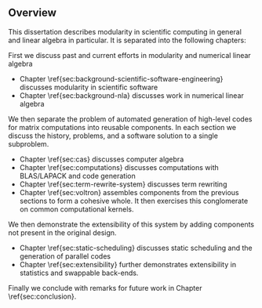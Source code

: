 
Overview
--------

This dissertation describes modularity in scientific computing in general and linear algebra in particular.  It is separated into the following chapters:

First we discuss past and current efforts in modularity and numerical linear algebra

*   Chapter \ref{sec:background-scientific-software-engineering} discusses modularity in scientific software
*   Chapter \ref{sec:background-nla} discusses work in numerical linear algebra

We then separate the problem of automated generation of high-level codes for matrix computations into reusable components.  In each section we discuss the history, problems, and a software solution to a single subproblem.

*   Chapter \ref{sec:cas} discusses computer algebra
*   Chapter \ref{sec:computations} discusses computations with BLAS/LAPACK and code generation
*   Chapter \ref{sec:term-rewrite-system} discusses term rewriting
*   Chapter \ref{sec:voltron} assembles components from the previous sections to form a cohesive whole.  It then exercises this conglomerate on common computational kernels.

We then demonstrate the extensibility of this system by adding components not present in the original design.

*   Chapter \ref{sec:static-scheduling} discusses static scheduling and the generation of parallel codes
*   Chapter \ref{sec:extensibility} further demonstrates extensibility in statistics and swappable back-ends.

Finally we conclude with remarks for future work in Chapter \ref{sec:conclusion}.
